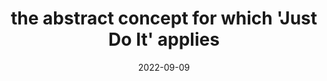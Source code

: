---
title: "the abstract concept for which 'Just Do It' applies"
date: 2022-09-09
related: Just Do It (en.wikipedia.org)
type: fragment
tags:
  - Fair Use
  - fragment
  - Lofty Thoughts
---